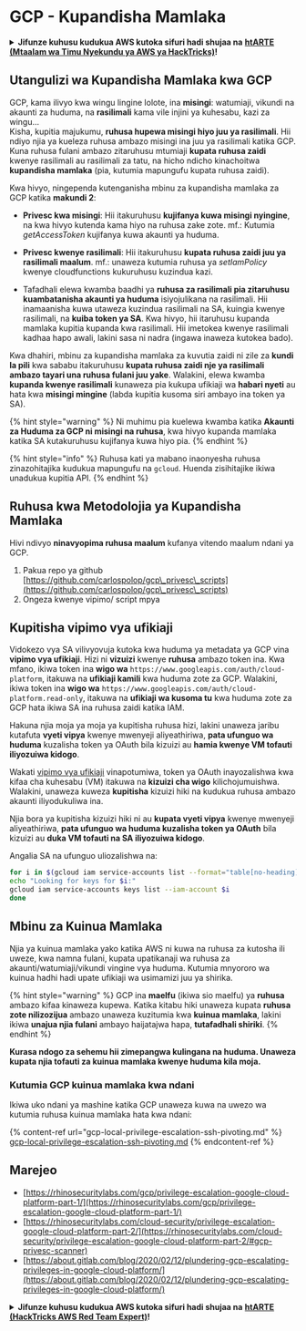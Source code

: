 # GCP - Kupandisha Mamlaka

<details>

<summary><strong>Jifunze kuhusu kudukua AWS kutoka sifuri hadi shujaa na</strong> <a href="https://training.hacktricks.xyz/courses/arte"><strong>htARTE (Mtaalam wa Timu Nyekundu ya AWS ya HackTricks)</strong></a><strong>!</strong></summary>

Njia nyingine za kusaidia HackTricks:

* Ikiwa unataka kuona **kampuni yako ikitangazwa kwenye HackTricks** au **kupakua HackTricks kwa PDF** Angalia [**MIPANGO YA KUJIUNGA**](https://github.com/sponsors/carlospolop)!
* Pata [**bidhaa rasmi za PEASS & HackTricks**](https://peass.creator-spring.com)
* Gundua [**Familia ya PEASS**](https://opensea.io/collection/the-peass-family), mkusanyiko wetu wa [**NFTs**](https://opensea.io/collection/the-peass-family) ya kipekee
* **Jiunge na** 💬 [**Kikundi cha Discord**](https://discord.gg/hRep4RUj7f) au kikundi cha [**telegram**](https://t.me/peass) au **fuata** kwenye **Twitter** 🐦 [**@carlospolopm**](https://twitter.com/carlospolopm)**.**
* **Shiriki mbinu zako za kudukua kwa kuwasilisha PRs kwa** [**HackTricks**](https://github.com/carlospolop/hacktricks) na [**HackTricks Cloud**](https://github.com/carlospolop/hacktricks-cloud) repos za github.

</details>

## Utangulizi wa Kupandisha Mamlaka kwa GCP <a href="#introduction-to-gcp-privilege-escalation" id="introduction-to-gcp-privilege-escalation"></a>

GCP, kama ilivyo kwa wingu lingine lolote, ina **misingi**: watumiaji, vikundi na akaunti za huduma, na **rasilimali** kama vile injini ya kuhesabu, kazi za wingu...\
Kisha, kupitia majukumu, **ruhusa hupewa misingi hiyo juu ya rasilimali**. Hii ndiyo njia ya kueleza ruhusa ambazo misingi ina juu ya rasilimali katika GCP.\
Kuna ruhusa fulani ambazo zitaruhusu mtumiaji **kupata ruhusa zaidi** kwenye rasilimali au rasilimali za tatu, na hicho ndicho kinachoitwa **kupandisha mamlaka** (pia, kutumia mapungufu kupata ruhusa zaidi).

Kwa hivyo, ningependa kutenganisha mbinu za kupandisha mamlaka za GCP katika **makundi 2**:

* **Privesc kwa misingi**: Hii itakuruhusu **kujifanya kuwa misingi nyingine**, na kwa hivyo kutenda kama hiyo na ruhusa zake zote. mf.: Kutumia _getAccessToken_ kujifanya kuwa akaunti ya huduma.
* **Privesc kwenye rasilimali**: Hii itakuruhusu **kupata ruhusa zaidi juu ya rasilimali maalum**. mf.: unaweza kutumia ruhusa ya _setIamPolicy_ kwenye cloudfunctions kukuruhusu kuzindua kazi.

* Tafadhali elewa kwamba baadhi ya **ruhusa za rasilimali pia zitaruhusu kuambatanisha akaunti ya huduma** isiyojulikana na rasilimali. Hii inamaanisha kuwa utaweza kuzindua rasilimali na SA, kuingia kwenye rasilimali, na **kuiba token ya SA**. Kwa hivyo, hii itaruhusu kupanda mamlaka kupitia kupanda kwa rasilimali. Hii imetokea kwenye rasilimali kadhaa hapo awali, lakini sasa ni nadra (ingawa inaweza kutokea bado).

Kwa dhahiri, mbinu za kupandisha mamlaka za kuvutia zaidi ni zile za **kundi la pili** kwa sababu itakuruhusu **kupata ruhusa zaidi nje ya rasilimali ambazo tayari una ruhusa fulani juu yake**. Walakini, elewa kwamba **kupanda kwenye rasilimali** kunaweza pia kukupa ufikiaji wa **habari nyeti** au hata kwa **misingi mingine** (labda kupitia kusoma siri ambayo ina token ya SA).

{% hint style="warning" %}
Ni muhimu pia kuelewa kwamba katika **Akaunti za Huduma za GCP ni misingi na ruhusa**, kwa hivyo kupanda mamlaka katika SA kutakuruhusu kujifanya kuwa hiyo pia.
{% endhint %}

{% hint style="info" %}
Ruhusa kati ya mabano inaonyesha ruhusa zinazohitajika kudukua mapungufu na `gcloud`. Huenda zisihitajike ikiwa unadukua kupitia API.
{% endhint %}

## Ruhusa kwa Metodolojia ya Kupandisha Mamlaka

Hivi ndivyo **ninavyopima ruhusa maalum** kufanya vitendo maalum ndani ya GCP.

1. Pakua repo ya github [https://github.com/carlospolop/gcp\_privesc\_scripts](https://github.com/carlospolop/gcp\_privesc\_scripts)
2. Ongeza kwenye vipimo/ script mpya

## Kupitisha vipimo vya ufikiaji <a href="#bypassing-access-scopes" id="bypassing-access-scopes"></a>

Vidokezo vya SA vilivyovuja kutoka kwa huduma ya metadata ya GCP vina **vipimo vya ufikiaji**. Hizi ni **vizuizi** kwenye **ruhusa** ambazo token ina. Kwa mfano, ikiwa token ina **wigo wa** `https://www.googleapis.com/auth/cloud-platform`, itakuwa na **ufikiaji kamili** kwa huduma zote za GCP. Walakini, ikiwa token ina **wigo wa** `https://www.googleapis.com/auth/cloud-platform.read-only`, itakuwa na **ufikiaji wa kusoma tu** kwa huduma zote za GCP hata ikiwa SA ina ruhusa zaidi katika IAM.

Hakuna njia moja ya moja ya kupitisha ruhusa hizi, lakini unaweza jaribu kutafuta **vyeti vipya** kwenye mwenyeji aliyeathiriwa, **pata ufunguo wa huduma** kuzalisha token ya OAuth bila kizuizi au **hamia kwenye VM tofauti iliyozuiwa kidogo**.

Wakati [vipimo vya ufikiaji](https://cloud.google.com/compute/docs/access/service-accounts#accesscopesiam) vinapotumiwa, token ya OAuth inayozalishwa kwa kifaa cha kuhesabu (VM) itakuwa na **kizuizi cha wigo** kilichojumuishwa. Walakini, unaweza kuweza **kupitisha** kizuizi hiki na kudukua ruhusa ambazo akaunti iliyodukuliwa ina.

Njia bora ya kupitisha kizuizi hiki ni au **kupata vyeti vipya** kwenye mwenyeji aliyeathiriwa, **pata ufunguo wa huduma kuzalisha token ya OAuth** bila kizuizi au **duka VM tofauti na SA iliyozuiwa kidogo**.

Angalia SA na ufunguo uliozalishwa na:
```bash
for i in $(gcloud iam service-accounts list --format="table[no-heading](email)"); do
echo "Looking for keys for $i:"
gcloud iam service-accounts keys list --iam-account $i
done
```
## Mbinu za Kuinua Mamlaka

Njia ya kuinua mamlaka yako katika AWS ni kuwa na ruhusa za kutosha ili uweze, kwa namna fulani, kupata upatikanaji wa ruhusa za akaunti/watumiaji/vikundi vingine vya huduma. Kutumia mnyororo wa kuinua hadhi hadi upate ufikiaji wa usimamizi juu ya shirika.

{% hint style="warning" %}
GCP ina **maelfu** (ikiwa sio maelfu) ya **ruhusa** ambazo kifaa kinaweza kupewa. Katika kitabu hiki unaweza kupata **ruhusa zote nilizozijua** ambazo unaweza kuzitumia kwa **kuinua mamlaka**, lakini ikiwa **unajua njia fulani** ambayo haijatajwa hapa, **tutafadhali shiriki**.
{% endhint %}

**Kurasa ndogo za sehemu hii zimepangwa kulingana na huduma. Unaweza kupata njia tofauti za kuinua mamlaka kwenye huduma kila moja.**

### Kutumia GCP kuinua mamlaka kwa ndani

Ikiwa uko ndani ya mashine katika GCP unaweza kuwa na uwezo wa kutumia ruhusa kuinua mamlaka hata kwa ndani:

{% content-ref url="gcp-local-privilege-escalation-ssh-pivoting.md" %}
[gcp-local-privilege-escalation-ssh-pivoting.md](gcp-local-privilege-escalation-ssh-pivoting.md)
{% endcontent-ref %}

## Marejeo

* [https://rhinosecuritylabs.com/gcp/privilege-escalation-google-cloud-platform-part-1/](https://rhinosecuritylabs.com/gcp/privilege-escalation-google-cloud-platform-part-1/)
* [https://rhinosecuritylabs.com/cloud-security/privilege-escalation-google-cloud-platform-part-2/](https://rhinosecuritylabs.com/cloud-security/privilege-escalation-google-cloud-platform-part-2/#gcp-privesc-scanner)
* [https://about.gitlab.com/blog/2020/02/12/plundering-gcp-escalating-privileges-in-google-cloud-platform/](https://about.gitlab.com/blog/2020/02/12/plundering-gcp-escalating-privileges-in-google-cloud-platform/)

<details>

<summary><strong>Jifunze kuhusu kudukua AWS kutoka sifuri hadi shujaa na</strong> <a href="https://training.hacktricks.xyz/courses/arte"><strong>htARTE (HackTricks AWS Red Team Expert)</strong></a><strong>!</strong></summary>

Njia nyingine za kusaidia HackTricks:

* Ikiwa unataka kuona **kampuni yako ikitangazwa kwenye HackTricks** au **kupakua HackTricks kwa PDF** Angalia [**MIPANGO YA KUJIUNGA**](https://github.com/sponsors/carlospolop)!
* Pata [**bidhaa rasmi za PEASS & HackTricks**](https://peass.creator-spring.com)
* Gundua [**Familia ya PEASS**](https://opensea.io/collection/the-peass-family), mkusanyiko wetu wa [**NFTs**](https://opensea.io/collection/the-peass-family) ya kipekee
* **Jiunge na** 💬 [**Kikundi cha Discord**](https://discord.gg/hRep4RUj7f) au kikundi cha [**telegram**](https://t.me/peass) au **fuata** kwenye **Twitter** 🐦 [**@carlospolopm**](https://twitter.com/carlospolopm)**.**
* **Shiriki mbinu zako za kudukua kwa kuwasilisha PRs kwa** [**HackTricks**](https://github.com/carlospolop/hacktricks) na [**HackTricks Cloud**](https://github.com/carlospolop/hacktricks-cloud) github repos.

</details>
